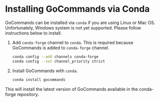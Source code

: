 # Installing GoCommands via Conda

GoCommands can be installed via `conda` if you are using Linux or Mac OS. Unfortunately, Windows system is not yet supported. Please follow instructions below to install.

1. Add `conda-forge` channel to `conda`. This is required because GoCommands is added to `conda-forge` channel.
   ```bash
   conda config --add channels conda-forge
   conda config --set channel_priority strict
   ```

2. Install GoCommands with `conda`.
   ```bash
   conda install gocommands
   ```

This will install the latest version of GoCommands available in the conda-forge repository.
